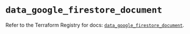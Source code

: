 # `data_google_firestore_document`

Refer to the Terraform Registry for docs: [`data_google_firestore_document`](https://registry.terraform.io/providers/hashicorp/google-beta/6.49.1/docs/data-sources/google_firestore_document).
